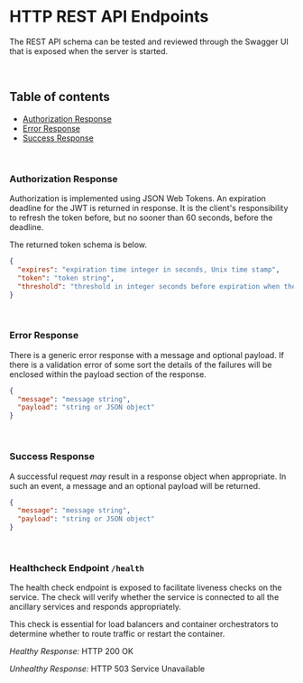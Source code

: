 # HTTP REST API Endpoints

The REST API schema can be tested and reviewed through the Swagger UI that is exposed when the server is started.

<br/>

## Table of contents

- [Authorization Response](#authorization-response)
- [Error Response](#error-response)
- [Success Response](#success-response)

<br/>

### Authorization Response

Authorization is implemented using JSON Web Tokens. An expiration deadline for the JWT is returned in response. It is
the client's responsibility to refresh the token before, but no sooner than 60 seconds, before the deadline.

The returned token schema is below.

```json
{
  "expires": "expiration time integer in seconds, Unix time stamp",
  "token": "token string",
  "threshold": "threshold in integer seconds before expiration when the token can be refreshed"
}
```

<br/>

### Error Response

There is a generic error response with a message and optional payload. If there is a validation error of some sort the
details of the failures will be enclosed within the payload section of the response.

```json
{
  "message": "message string",
  "payload": "string or JSON object"
}
```

<br/>

### Success Response

A successful request _may_ result in a response object when appropriate. In such an event, a message and an optional
payload will be returned.

```json
{
  "message": "message string",
  "payload": "string or JSON object"
}
```

<br/>

### Healthcheck Endpoint `/health`

The health check endpoint is exposed to facilitate liveness checks on the service. The check will verify whether the
service is connected to all the ancillary services and responds appropriately.

This check is essential for load balancers and container orchestrators to determine whether to route traffic or restart
the container.

_Healthy Response:_ HTTP 200 OK

_Unhealthy Response:_ HTTP 503 Service Unavailable
